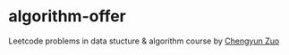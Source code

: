 # algorithm-offer

Leetcode problems in data stucture & algorithm course by [Chengyun Zuo](https://github.com/algorithmzuo/coding-for-great-offer)